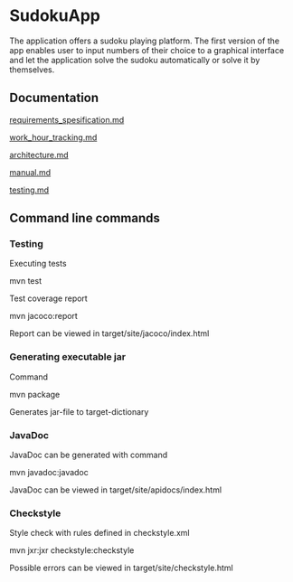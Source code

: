 # SudokuApp

The application offers a sudoku playing platform. The first version of the app enables user to input numbers of their choice to
a graphical interface and let the application solve the sudoku automatically or solve it by themselves.



## Documentation

[requirements_spesification.md](https://github.com/Latelaukki/ot-harjoitustyo/blob/master/Documentation/requirements_spesification.md)

[work_hour_tracking.md](https://github.com/Latelaukki/ot-harjoitustyo/blob/master/Documentation/work_hour_tracking.md)

[architecture.md](https://github.com/Latelaukki/ot-harjoitustyo/blob/master/Documentation/architecture.md)

[manual.md](https://github.com/Latelaukki/ot-harjoitustyo/blob/master/Documentation/manual.md)

[testing.md](https://github.com/Latelaukki/ot-harjoitustyo/blob/master/Documentation/testing.md)

## Command line commands

### Testing

Executing tests

mvn test


Test coverage report

mvn jacoco:report

Report can be viewed in target/site/jacoco/index.html

### Generating executable jar

Command

mvn package

Generates jar-file to target-dictionary

### JavaDoc

JavaDoc can be generated with command

mvn javadoc:javadoc

JavaDoc can be viewed in target/site/apidocs/index.html

### Checkstyle

Style check with rules defined in checkstyle.xml

mvn jxr:jxr checkstyle:checkstyle

Possible errors can be viewed in target/site/checkstyle.html

